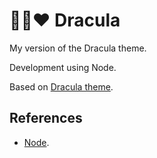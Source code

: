 # 🧛‍♂️❤️ Dracula

My version of the Dracula theme.

Development using Node.

Based on [Dracula theme](https://draculatheme.com/).

## References

- [Node](https://nodejs.org/).
